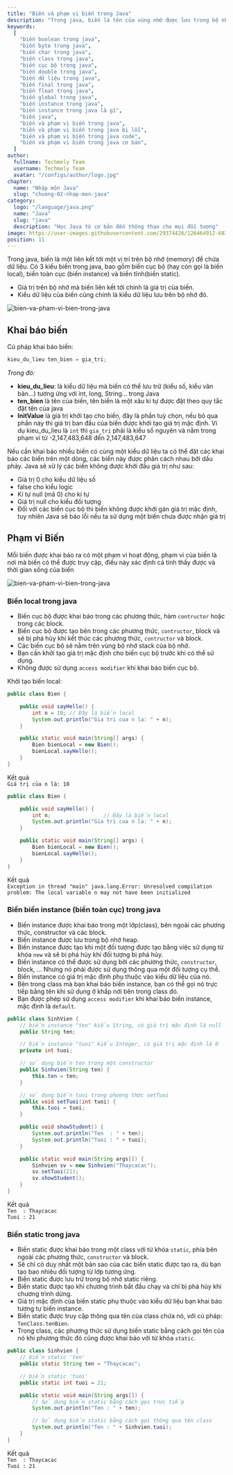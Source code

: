```yaml
---
title: "Biến và phạm vi biến trong Java"
description: "Trong java, biến là tên của vùng nhớ được lưu trong bộ nhớ stack. Có 3 kiểu biến trong java, bao gồm biến cục bộ (hay còn gọi là biến local), biến toàn cục (biến instance) và biến tĩnh(biến static)."
keywords:
  [
    "biến boolean trong java",
    "biến byte trong java",
    "biến char trong java",
    "biến class trong java",
    "biến cục bộ trong java",
    "biến double trong java",
    "biến dữ liệu trong java",
    "biến final trong java",
    "biến float trong java",
    "biến global trong java",
    "biến instance trong java",
    "biến instance trong java là gì",
    "biến java",
    "biến và phạm vi biến trong java",
    "biến và phạm vi biến trong java bị lỗi",
    "biến và phạm vi biến trong java code",
    "biến và phạm vi biến trong java cơ bản",
  ]
author:
  fullname: Techmely Team
  username: Techmely Team
  avatar: "/configs/author/logo.jpg"
chapter:
  name: "Nhập môn Java"
  slug: "chuong-02-nhap-mon-java"
category:
  logo: "/language/java.png"
  name: "Java"
  slug: "java"
  description: "Học Java từ cơ bản đến thông thạo cho mọi đối tượng"
image: https://user-images.githubusercontent.com/29374426/126464912-683c218b-737b-4076-abaa-6b6e406b8121.png
position: 11
---
```


Trong java, biến là một liên kết tới một vị trí trên bộ nhớ (memory) để chứa dữ liệu. Có 3 kiểu biến trong java, bao gồm biến cục bộ (hay còn gọi là biến local), biến toàn cục (biến instance) và biến tĩnh(biến static).

- Giá trị trên bộ nhớ mà biến liên kết tới chính là giá trị của biến.
- Kiểu dữ liệu của biến cũng chính là kiểu dữ liệu lưu trên bộ nhớ đó.

![bien-va-pham-vi-bien-trong-java](https://user-images.githubusercontent.com/29374426/126464912-683c218b-737b-4076-abaa-6b6e406b8121.png)

## Khai báo biến

Cú pháp khai báo biến:

```java
kieu_du_lieu ten_bien = gia_tri;
```

_Trong đó:_

- **kieu_du_lieu**: là kiểu dữ liệu mà biến có thể lưu trữ (kiểu số, kiểu văn bản…) tương ứng với int, long, String… trong Java
- **ten_bien** là tên của biến, tên biến là một xâu kí tự được đặt theo quy tắc đặt tên của java
- **InitValue** là giá trị khởi tạo cho biến, đây là phần tuỳ chọn, nếu bỏ qua phần này thì giá trị ban đầu của biến được khởi tạo giá trị mặc định. Ví dụ kieu_du_lieu là `int` thì `gia_tri` phải là kiểu số nguyên và nằm trong phạm vi từ -2,147,483,648 đến 2,147,483,647

<div class="note">
  <p>Nếu cần khai báo nhiều biến có cùng một kiểu dữ liệu ta có thể đặt các khai báo các biến trên một dòng, các biến này được phân cách nhau bởi dấu phảy. Java sẽ xử lý các biến không được khởi đầu giá trị như sau:</p>
  <ul>
    <li>Giá trị 0 cho kiểu dữ liệu số</li>
    <li>false cho kiểu logic</li>
    <li>Kí tự null (mã 0) cho kí tự</li>
    <li>Giá trị null cho kiểu đối tượng</li>
    <li>Đối với các biến cục bộ thì biến không được khới gán giá trị mặc định, tuy nhiên Java sẽ báo lỗi nếu ta sử dụng một biến chưa được nhận giá trị</li>
  </ul>
</div>

## Phạm vi Biến

Mỗi biến được khai báo ra có một phạm vi hoạt động, phạm vi của biến là nơi mà biến có thể được truy cập, điều này xác định cả tính thấy được và thời gian sống của biến

![bien-va-pham-vi-bien-trong-java](https://user-images.githubusercontent.com/29374426/124429210-caf84300-dd97-11eb-8136-6282d64bb1ad.png)

### Biến local trong java

- Biến cục bộ được khai báo trong các phương thức, hàm `contructor` hoặc trong các block.
- Biến cục bộ được tạo bên trong các phương thức, `contructor`, block và sẽ bị phá hủy khi kết thúc các phương thức, `contructor` và block.
- Các biến cục bộ sẽ nằm trên vùng bộ nhớ stack của bộ nhớ.
- Bạn cần khởi tạo giá trị mặc định cho biến cục bộ trước khi có thể sử dụng.
- Không được sử dụng `access modifier` khi khai báo biến cục bộ.

<div class="example">Khởi tạo biến local:</div>

```java
public class Bien {

    public void sayHello() {
        int n = 10; // Đây là biến local
        System.out.println("Gia tri cua n la: " + n);
    }

    public static void main(String[] args) {
        Bien bienLocal = new Bien();
        bienLocal.sayHello();
    }
}
```

<div class="window">
  <div class="window-header">
    <div class="action-buttons"></div>
    <span class="title-popup">Kết quả</span>
  </div>
  <div class="window-body">
    <code>Giá trị của n là: 10</code>
  </div>
</div>

```java
public class Bien {

    public void sayHello() {
        int n;                 // Đây là biến local
        System.out.println("Gia tri cua n la: " + n);
    }

    public static void main(String[] args) {
        Bien bienLocal = new Bien();
        bienLocal.sayHello();
    }
}
```

<div class="window">
  <div class="window-header">
    <div class="action-buttons"></div>
    <span class="title-popup">Kết quả</span>
  </div>
  <div class="window-body">
    <code>Exception in thread "main" java.lang.Error: Unresolved compilation problem: The local variable n may not have been initialized</code>
  </div>
</div>

### Biến biến instance (biến toàn cục) trong java

- Biến instance được khai báo trong một lớp(class), bên ngoài các phương thức, constructor và các block.
- Biến instance được lưu trong bộ nhớ heap.
- Biến instance được tạo khi một đối tượng được tạo bằng việc sử dụng từ khóa `new` và sẽ bị phá hủy khi đối tượng bị phá hủy.
- Biến instance có thể được sử dụng bởi các phương thức, `constructor`, block, ... Nhưng nó phải được sử dụng thông qua một đối tượng cụ thể.
- Biến instance có giá trị mặc định phụ thuộc vào kiểu dữ liệu của nó.
- Bên trong class mà bạn khai báo biến instance, bạn có thể gọi nó trực tiếp bằng tên khi sử dụng ở khắp nới bên trong class đó.
- Bạn được phép sử dụng `access modifier` khi khai báo biến instance, mặc định là `default`.

<div class="example"></div>

```java
public class SinhVien {
    // biến instance "ten" kiểu String, có giá trị mặc định là null
    public String ten;

    // biến instance "tuoi" kiểu Integer, có giá trị mặc định là 0
    private int tuoi;

    // sử dụng biến ten trong một constructor
    public Sinhvien(String ten) {
        this.ten = ten;
    }

    // sử dụng biến tuoi trong phương thức setTuoi
    public void setTuoi(int tuoi) {
        this.tuoi = tuoi;
    }

    public void showStudent() {
        System.out.println("Ten  : " + ten);
        System.out.println("Tuoi : " + tuoi);
    }

    public static void main(String args[]) {
        Sinhvien sv = new Sinhvien("Thaycacac");
        sv.setTuoi(21);
        sv.showStudent();
    }
}
```

<div class="window">
  <div class="window-header">
    <div class="action-buttons"></div>
    <span class="title-popup">Kết quả</span>
  </div>
  <div class="window-body">
    <code>Ten  : Thaycacac</code><br/>
    <code>Tuoi : 21</code>
  </div>
</div>

### Biến static trong java

- Biến static được khai báo trong một class với từ khóa `static`, phía bên ngoài các phương thức, `constructor` và block.
- Sẽ chỉ có duy nhất một bản sao của các biến static được tạo ra, dù bạn tạo bao nhiêu đối tượng từ lớp tương ứng.
- Biến static được lưu trữ trong bộ nhớ static riêng.
- Biến static được tạo khi chương trình bắt đầu chạy và chỉ bị phá hủy khi chương trình dừng.
- Giá trị mặc định của biến static phụ thuộc vào kiểu dữ liệu bạn khai báo tương tự biến instance.
- Biến static được truy cập thông qua tên của class chứa nó, với cú pháp: `TenClass.tenBien`.
- Trong class, các phương thức sử dụng biến static bằng cách gọi tên của nó khi phương thức đó cũng được khai báo với từ khóa `static`.

<div class="example"></div>

```java
public class Sinhvien {
    // biến static 'ten'
    public static String ten = "Thaycacac";

    // biến static 'tuoi'
    public static int tuoi = 21;

    public static void main(String args[]) {
        // Sử dụng biến static bằng cách gọi trực tiếp
        System.out.println("Ten : " + ten);

        // Sử dụng biến static bằng cách gọi thông qua tên class
        System.out.println("Ten : " + Sinhvien.tuoi);
    }
}
```

<div class="window">
  <div class="window-header">
    <div class="action-buttons"></div>
    <span class="title-popup">Kết quả</span>
  </div>
  <div class="window-body">
    <code>Ten  : Thaycacac</code><br/>
    <code>Tuoi : 21</code>
  </div>
</div>

